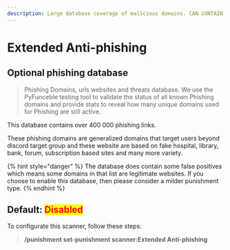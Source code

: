 ```yaml
---
description: Large database coverage of malicious domains. CAN CONTAIN FALSE POSITIVES!
---
```


# Extended Anti-phishing

## Optional phishing database

> Phishing Domains, urls websites and threats database. We use the PyFunceble testing tool to validate the status of all known Phishing domains and provide stats to reveal how many unique domains used for Phishing are still active.

This database contains over 400 000 phishing links.

These phishing domains are generalized domains that target users beyond discord target group and these website are based on fake hospital, library, bank, forum, subscription based sites and many more variety.&#x20;

{% hint style="danger" %}
The database does contain some false positives which means some domains in that list are legitimate websites. If you choose to enable this database, then please consider a milder punishment type.
{% endhint %}

## Default: <mark style="color:red;">Disabled</mark>

To configurate this scanner, follow these steps:

> **/punishment set-punishment scanner:Extended Anti-phishing**
